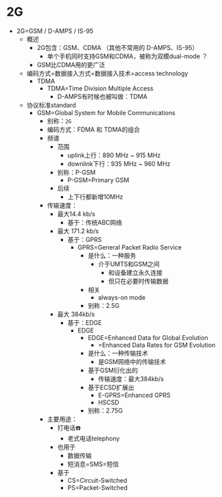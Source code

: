 # 2G

* 2G=GSM / D-AMPS / IS-95
  * 概述
    * 2G包含：GSM、CDMA （其他不常用的 D-AMPS、IS-95）
        * 单个手机同时支持GSM和CDMA，被称为双模dual-mode ？
    * GSM比CDMA用的更广泛
  * 编码方式=数据接入方式=数据接入技术=access technology
    * TDMA
      * TDMA=Time Division Multiple Access
        *  D-AMPS有时候也被叫做：TDMA
  * 协议标准standard
    * GSM=Global System for Mobile Communications
      * 别称：`2G`
      * 编码方式：FDMA 和 TDMA的组合
      * 频谱
        * 范围
          * uplink上行：890 MHz ~ 915 MHz
          * downlink下行：935 MHz ~ 960 MHz
        * 别称：P-GSM
          * P-GSM=Primary GSM
        * 后续
          * 上下行都新增10MHz
      * 传输速度：
        * 最大14.4 kb/s
          * 基于：传统ABC网络
        * 最大  171.2 kb/s
          * 基于：GPRS
            * GPRS=General Packet Radio Service
              * 是什么：一种服务
                * 介于UMTS和GSM之间
                  * 和设备建立永久连接
                  * 但只在必要时传输数据
              * 相关
                * always-on mode
              * 别称：2.5G
        * 最大 384kb/s
          * 基于：EDGE
            * EDGE
              * EDGE=Enhanced Data for Global Evolution
                * =Enhanced Data Rates for GSM Evolution
              * 是什么：一种传输技术
                * 是GSM网络中的传输技术
              * 基于GSM衍化出的
                * 传输速度：最大384kb/s
              * 基于ECSD扩展出
                * E-GPRS=Enhanced GPRS
                * HSCSD
              * 别称：2.75G
      * 主要用途：
        * 打电话☎️
          * 老式电话telephony
        * 也用于
          * 数据传输
          * 短消息=SMS=短信
        * 基于
          * CS=Circuit-Switched
          * PS=Packet-Switched

